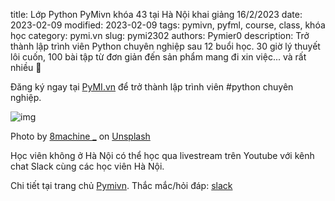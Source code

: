 title: Lớp Python PyMivn khóa 43 tại Hà Nội khai giảng 16/2/2023
date: 2023-02-09
modified: 2023-02-09
tags: pymivn, pyfml, course, class, khóa học
category: pymi.vn
slug: pymi2302
authors: Pymier0
description: Trở thành lập trình viên Python chuyên nghiệp sau 12 buổi học. 30 giờ lý thuyết lôi cuốn, 100 bài tập từ đơn giản đến sản phẩm mang đi xin việc... và rất nhiều 🍻

Đăng ký ngay tại [PyMI.vn](https://pymi.vn) để trở thành lập trình viên #python chuyên nghiệp.

![img](https://images.unsplash.com/photo-1665602878676-219e01293b51?ixlib=rb-1.2.1&dl=8machine-_-LhNDEs4MP5w-unsplash.jpg&w=640&q=80&fm=jpg&crop=entropy&cs=tinysrgb)

Photo by <a href="https://unsplash.com/@8machine_?utm_source=unsplash&utm_medium=referral&utm_content=creditCopyText">8machine _</a> on <a href="https://unsplash.com/?utm_source=unsplash&utm_medium=referral&utm_content=creditCopyText">Unsplash</a>

Học viên không ở Hà Nội có thể học qua livestream trên Youtube với kênh chat
Slack cùng các học viên Hà Nội.

Chi tiết tại trang chủ [Pymivn](https://pymi.vn).
Thắc mắc/hỏi đáp: [slack](https://invite.pymi.vn)
